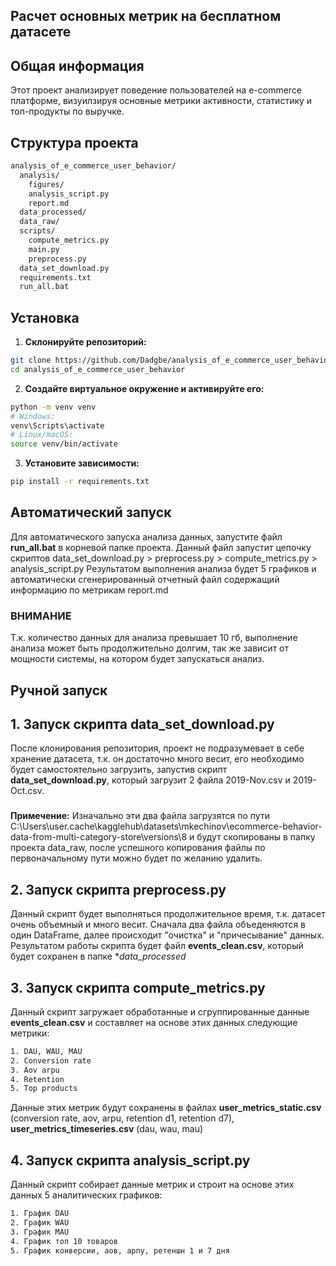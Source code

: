 ## Расчет основных метрик на бесплатном датасете
## Общая информация

Этот проект анализирует поведение пользователей на e-commerce платформе, визуилзируя основные метрики активности, статистику и топ-продукты по выручке.

## Структура проекта
```bash
analysis_of_e_commerce_user_behavior/
  analysis/
    figures/
    analysis_script.py
    report.md
  data_processed/
  data_raw/
  scripts/
    compute_metrics.py
    main.py
    preprocess.py
  data_set_download.py
  requirements.txt
  run_all.bat
```

## Установка

1. **Склонируйте репозиторий:**
```bash
git clone https://github.com/Dadgbe/analysis_of_e_commerce_user_behavior.git
cd analysis_of_e_commerce_user_behavior
```
2. **Создайте виртуальное окружение и активируйте его:**
```bash
python -m venv venv
# Windows:
venv\Scripts\activate
# Linux/macOS:
source venv/bin/activate
```
3. **Установите зависимости:**
```bash
pip install -r requirements.txt
```
## Автоматический запуск 
Для автоматического запуска анализа данных, запустите файл **run_all.bat** в корневой папке проекта. 
Данный файл запустит цепочку скриптов data_set_download.py > preprocess.py > compute_metrics.py > analysis_script.py
Результатом выполнения анализа будет 5 графиков и автоматически сгенерированный отчетный файл содержащий информацию по метрикам report.md
### **ВНИМАНИЕ**
Т.к. количество данных для анализа превышает 10 гб, выполнение анализа может быть продолжительно долгим, так же зависит от мощности системы, на котором будет запускаться анализ.

## Ручной запуск
## **1. Запуск скрипта data_set_download.py**
После клонирования репозитория, проект не подразумевает в себе хранение датасета, т.к. он достаточно много весит, его необходимо будет самостоятельно загрузить, запустив скрипт **data_set_download.py**, который загрузит 2 файла 2019-Nov.csv
и 2019-Oct.csv. 
### 
**Примечение:** 
Изначально эти два файла загрузятся по пути C:\Users\user\.cache\kagglehub\datasets\mkechinov\ecommerce-behavior-data-from-multi-category-store\versions\8 и будут скопированы в папку проекта data_raw, после успешного копирования файлы по первоначальному пути можно будет по желанию удалить.

## **2. Запуск скрипта preprocess.py**
Данный скрипт будет выполняться продолжительное время, т.к. датасет очень объемный и много весит. Сначала два файла объеденяются в один DataFrame, далее происходит "очистка" и "причесывание" данных. Результатом работы скрипта будет файл **events_clean.csv**, который будет сохранен в папке **data_processed*

## **3. Запуск скрипта compute_metrics.py**
Данный скрипт загружает обработанные и сгруппированные данные **events_clean.csv** и составляет на основе этих данных следующие метрики:
```bash
1. DAU, WAU, MAU
2. Conversion rate
3. Aov arpu
4. Retention
5. Top products
```
Данные этих метрик будут сохранены в файлах **user_metrics_static.csv** (conversion rate, aov, arpu, retention d1, retention d7), **user_metrics_timeseries.csv** (dau, wau, mau)

## **4. Запуск скрипта analysis_script.py**
Данный скрипт собирает данные метрик и строит на основе этих данных 5 аналитических графиков:
```bash
1. График DAU
2. График WAU
3. График MAU
4. График топ 10 товаров
5. График конверсии, аов, арпу, ретеншн 1 и 7 дня
```

